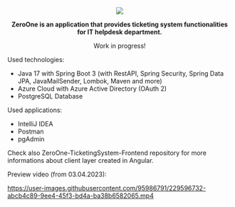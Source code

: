 <p align="center">
<img src="https://user-images.githubusercontent.com/95986791/225428948-b1a70c5b-f605-4b89-af0c-247d206ff284.png">
</p>

<p align="center"><b>ZeroOne is an application that provides ticketing system functionalities for IT helpdesk department.</b></p>
<p align="center">Work in progress!</b></p>

Used technologies:
- Java 17 with Spring Boot 3 (with RestAPI, Spring Security, Spring Data JPA, JavaMailSender, Lombok, Maven and more)
- Azure Cloud with Azure Active Directory (OAuth 2)
- PostgreSQL Database


Used applications:
- IntelliJ IDEA
- Postman
- pgAdmin

Check also ZeroOne-TicketingSystem-Frontend repository for more informations about client layer created in Angular.



Preview video (from 03.04.2023):

https://user-images.githubusercontent.com/95986791/229596732-abcb4c89-9ee4-45f3-bd4a-ba38b6582065.mp4

